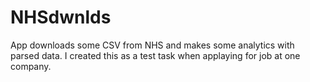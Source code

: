NHSdwnlds
=========
App downloads some CSV from NHS and makes some analytics with parsed data. I created this as a test task when applaying for job at one company.
